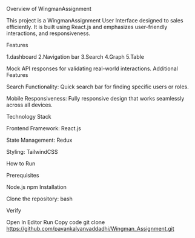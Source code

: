Overview of WingmanAssignment

This project is a WingmanAssignment User Interface designed to sales efficiently. It is built using React.js and emphasizes user-friendly interactions,  and responsiveness.

Features

1.dashboard
2.Navigation bar
3.Search
4.Graph
5.Table



Mock API responses for validating real-world interactions.
Additional Features



Search Functionality: Quick search bar for finding specific users or roles.

Mobile Responsiveness: Fully responsive design that works seamlessly across all devices.

Technology Stack

Frontend Framework: React.js

State Management: Redux

Styling: TailwindCSS

How to Run


Prerequisites

Node.js
npm
Installation

Clone the repository:
bash

Verify

Open In Editor
Run
Copy code
git clone https://github.com/pavankalyanvaddadhi/Wingman_Assignment.git
